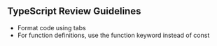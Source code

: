## TypeScript Review Guidelines
- Format code using tabs
- For function definitions, use the function keyword instead of const